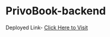 # PrivoBook-backend
Deployed Link- [Click Here to Visit](http://techlog-env.eba-fkph9ej4.ap-south-1.elasticbeanstalk.com/)
